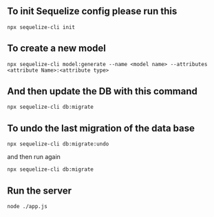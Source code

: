 ## To init Sequelize config please run this 
`npx sequelize-cli init`


## To create a new model
`npx sequelize-cli model:generate --name <model name> --attributes <attribute Name>:<attribute type>`


## And then update the DB with this command 
`npx sequelize-cli db:migrate`

## To undo the last migration of the data base  
`npx sequelize-cli db:migrate:undo`

and then run again

`npx sequelize-cli db:migrate`


## Run the server

`node ./app.js`